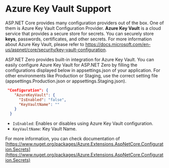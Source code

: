# Azure Key Vault Support

ASP.NET Core provides many configuration providers out of the box. One of them is Azure Key Vault Configuration Provider. **Azure Key Vault** is a cloud service that provides a secure store for secrets. You can securely store **keys**, passwords, certificates, and other secrets. For more information about Azure Key Vault, please refer to https://docs.microsoft.com/en-us/aspnet/core/security/key-vault-configuration.

ASP.NET Zero provides built-in integration for Azure Key Vault. You can easily configure Azure Key Vault for ASP.NET Zero by filling the configurations displayed below in appsettings.json of your application. For other environments like Production or Staging, use the correct setting file (appsettings.Production.json or appsettings.Staging.json). 

````json
 "Configuration": {
    "AzureKeyVault": {
      "IsEnabled": "false",
      "KeyVaultName": ""
    }
  }
````

* ```IsEnabled```: Enables or disables using Azure Key Vault configuration. 
* ```KeyVaultName```: Key Vault Name.

For more information, you can check documentation of [https://www.nuget.org/packages/Azure.Extensions.AspNetCore.Configuration.Secrets](https://www.nuget.org/packages/Azure.Extensions.AspNetCore.Configuration.Secrets)